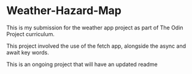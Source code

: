 # Weather-Hazard-Map
This is my submission for the weather app project as part of The Odin Project curriculum.

This project involved the use of the fetch app, alongside the async and await key words.

This is an ongoing project that will have an updated readme 
